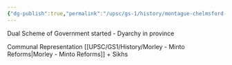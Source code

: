 ```yaml
---
{"dg-publish":true,"permalink":"/upsc/gs-1/history/montague-chelmsford-reform/","dgHomeLink":true,"dgPassFrontmatter":false}
---
```


Dual Scheme of Government started - Dyarchy in province

Communal Representation 
[[UPSC/GS1/History/Morley - Minto Reforms|Morley - Minto Reforms]] + Sikhs

